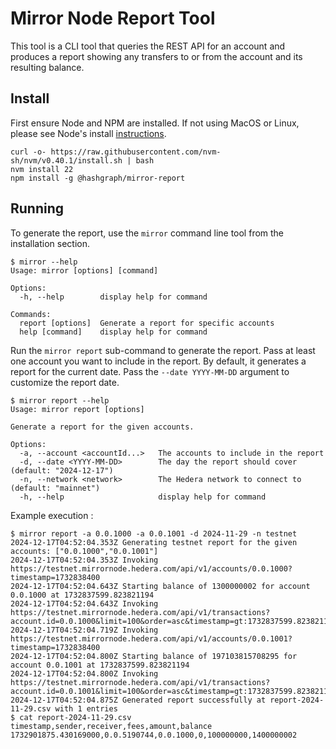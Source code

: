 # Mirror Node Report Tool

This tool is a CLI tool that queries the REST API for an account and produces a report showing any transfers to or from
the account and its resulting balance.

## Install

First ensure Node and NPM are installed. If not using MacOS or Linux, please see Node's
install [instructions](https://nodejs.org/en/download/package-manager/current).

```shell
curl -o- https://raw.githubusercontent.com/nvm-sh/nvm/v0.40.1/install.sh | bash
nvm install 22
npm install -g @hashgraph/mirror-report
```

## Running

To generate the report, use the `mirror` command line tool from the installation section.

```shell
$ mirror --help
Usage: mirror [options] [command]

Options:
  -h, --help        display help for command

Commands:
  report [options]  Generate a report for specific accounts
  help [command]    display help for command
```

Run the `mirror report` sub-command to generate the report. Pass at least one account you want to include in the report.
By default, it generates a report for the current date. Pass the `--date YYYY-MM-DD` argument to customize the report
date.

```shell
$ mirror report --help
Usage: mirror report [options]

Generate a report for the given accounts.

Options:
  -a, --account <accountId...>   The accounts to include in the report
  -d, --date <YYYY-MM-DD>        The day the report should cover (default: "2024-12-17")
  -n, --network <network>        The Hedera network to connect to (default: "mainnet")
  -h, --help                     display help for command
```

Example execution :

```shell
$ mirror report -a 0.0.1000 -a 0.0.1001 -d 2024-11-29 -n testnet
2024-12-17T04:52:04.353Z Generating testnet report for the given accounts: ["0.0.1000","0.0.1001"]
2024-12-17T04:52:04.353Z Invoking https://testnet.mirrornode.hedera.com/api/v1/accounts/0.0.1000?timestamp=1732838400
2024-12-17T04:52:04.643Z Starting balance of 1300000002 for account 0.0.1000 at 1732837599.823821194
2024-12-17T04:52:04.643Z Invoking https://testnet.mirrornode.hedera.com/api/v1/transactions?account.id=0.0.1000&limit=100&order=asc&timestamp=gt:1732837599.823821194&timestamp=lt:1732924800
2024-12-17T04:52:04.719Z Invoking https://testnet.mirrornode.hedera.com/api/v1/accounts/0.0.1001?timestamp=1732838400
2024-12-17T04:52:04.800Z Starting balance of 197103815708295 for account 0.0.1001 at 1732837599.823821194
2024-12-17T04:52:04.800Z Invoking https://testnet.mirrornode.hedera.com/api/v1/transactions?account.id=0.0.1001&limit=100&order=asc&timestamp=gt:1732837599.823821194&timestamp=lt:1732924800
2024-12-17T04:52:04.875Z Generated report successfully at report-2024-11-29.csv with 1 entries
$ cat report-2024-11-29.csv
timestamp,sender,receiver,fees,amount,balance
1732901875.430169000,0.0.5190744,0.0.1000,0,100000000,1400000002
```
